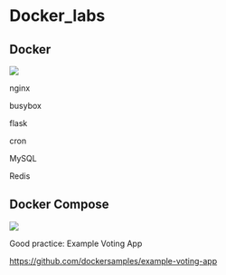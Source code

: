 # Docker_labs

## Docker

<img src="https://github.com/cly1213/Docker-labs/blob/main/img/docker.png"/>

nginx

busybox

flask

cron

MySQL

Redis

## Docker Compose

<img src="https://github.com/cly1213/Docker-labs/blob/main/img/docker-compose.png"/>

Good practice: Example Voting App

https://github.com/dockersamples/example-voting-app
